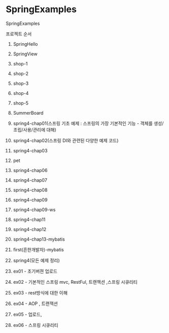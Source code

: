 # SpringExamples
SpringExamples

  프로젝트 순서
1. SpringHello
2. SpringView
3. shop-1
4. shop-2
5. shop-3
6. shop-4
7. shop-5
8. SummerBoard
9. spring4-chap01(스프링 기초 예제 : 스프링의 가장 기본적인 기능 - 객체를 생성/조립/사용/관리에 대해)
10. spring4-chap02(스프링 DI와 관련된 다양한 예제 코드)
11. spring4-chap03
12. pet
13. spring4-chap06
15. spring4-chap07
16. spring4-chap08
17. spring4-chap09
18. spring4-chap09-ws
19. spring4-chap11
20. spring4-chap12
21. spring4-chap13-mybatis
22. first(흔한개발자)-mybatis

23. spring4(모든 예제 정리)

24. ex01 - 초기버젼 업로드
25. ex02 - 기본적인 스프링 mvc, RestFul, 트랜잭션 ,스프링 시큐리티
26. ex03 - rest방식에 대한 이해
27. ex04 - AOP , 트랜잭션
28. ex05 - 업로드,
29. ex06 - 스프링 시큐리티



